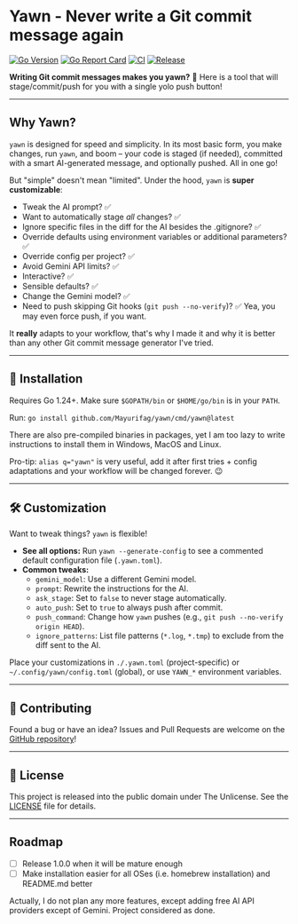 # Yawn - Never write a Git commit message again

[![Go Version](https://img.shields.io/github/go-mod/go-version/Mayurifag/yawn)](https://github.com/Mayurifag/yawn/blob/main/go.mod)
[![Go Report Card](https://goreportcard.com/badge/github.com/Mayurifag/yawn)](https://goreportcard.com/report/github.com/Mayurifag/yawn)
[![CI](https://github.com/Mayurifag/yawn/actions/workflows/ci.yml/badge.svg)](https://github.com/Mayurifag/yawn/actions/workflows/ci.yml)
[![Release](https://github.com/Mayurifag/yawn/actions/workflows/release.yml/badge.svg)](https://github.com/Mayurifag/yawn/actions/workflows/release.yml)

**Writing Git commit messages makes you yawn?** 🥱 Here is a tool that will stage/commit/push for you with a single yolo push button!

---

## Why Yawn?

`yawn` is designed for speed and simplicity. In its most basic form, you make changes, run `yawn`, and boom – your code is staged (if needed), committed with a smart AI-generated message, and optionally pushed. All in one go!

But "simple" doesn't mean "limited". Under the hood, `yawn` is **super customizable**:

*   Tweak the AI prompt? ✅
*   Want to automatically stage *all* changes? ✅
*   Ignore specific files in the diff for the AI besides the .gitignore? ✅
*   Override defaults using environment variables or additional parameters? ✅
*   Override config per project? ✅
*   Avoid Gemini API limits? ✅
*   Interactive? ✅
*   Sensible defaults? ✅
*   Change the Gemini model? ✅
*   Need to push skipping Git hooks (`git push --no-verify`)? ✅ Yea, you may even force push, if you want.

It **really** adapts to your workflow, that's why I made it and why it is better than any other Git commit message generator I've tried.

---

## 🚀 Installation

Requires Go 1.24+. Make sure `$GOPATH/bin` or `$HOME/go/bin` is in your `PATH`.

Run: `go install github.com/Mayurifag/yawn/cmd/yawn@latest`

There are also pre-compiled binaries in packages, yet I am too lazy to write instructions to install them in Windows, MacOS and Linux.

Pro-tip: `alias q="yawn"` is very useful, add it after first tries + config adaptations and your workflow will be changed forever. 😉

---

## 🛠️ Customization

Want to tweak things? `yawn` is flexible!

*   **See all options:** Run `yawn --generate-config` to see a commented default configuration file (`.yawn.toml`).
*   **Common tweaks:**
    *   `gemini_model`: Use a different Gemini model.
    *   `prompt`: Rewrite the instructions for the AI.
    *   `ask_stage`: Set to `false` to never stage automatically.
    *   `auto_push`: Set to `true` to always push after commit.
    *   `push_command`: Change how `yawn` pushes (e.g., `git push --no-verify origin HEAD`).
    *   `ignore_patterns`: List file patterns (`*.log`, `*.tmp`) to exclude from the diff sent to the AI.

Place your customizations in `./.yawn.toml` (project-specific) or `~/.config/yawn/config.toml` (global), or use `YAWN_*` environment variables.

---

## 🤝 Contributing

Found a bug or have an idea? Issues and Pull Requests are welcome on the [GitHub repository](https://github.com/Mayurifag/yawn)!

---

## 📜 License

This project is released into the public domain under The Unlicense. See the [LICENSE](LICENSE) file for details.

---

## Roadmap

* [ ] Release 1.0.0 when it will be mature enough
* [ ] Make installation easier for all OSes (i.e. homebrew installation) and README.md better

Actually, I do not plan any more features, except adding free AI API providers except of Gemini. Project considered as done.
